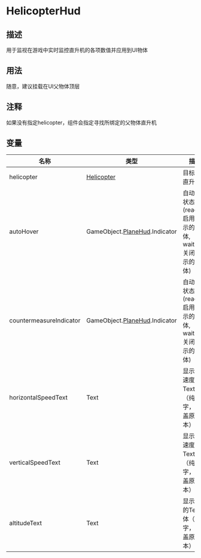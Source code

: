 # HelicopterHud
## 描述

用于监视在游戏中实时监控直升机的各项数值并应用到UI物体

## 用法

随意，建议挂载在UI父物体顶层
## 注释

如果没有指定helicopter，组件会指定寻找所绑定的父物体直升机

## 变量
| 名称 | 类型 | 描述 |
| ----------- | ----------- | ----------- |
| helicopter | [Helicopter](./Helicopter.md) | 目标监控直升机 |  
| autoHover | GameObject.[PlaneHud](./PlaneHub.md).Indicator | 自动悬停状态(ready=启用时显示的UI物体, waiting=关闭时显示的UI物体) |  
| countermeasureIndicator | GameObject.[PlaneHud](./PlaneHub.md).Indicator | 自动悬停状态(ready=启用时显示的UI物体, waiting=关闭时显示的UI物体) |  
| horizontalSpeedText | Text | 显示水平速度的Text物体（纯数字，会覆盖原文本） |  
| verticalSpeedText | Text | 显示垂直速度的Text物体（纯数字，会覆盖原文本） |  
| altitudeText | Text | 显示海拔的Text物体（纯数字，会覆盖原文本） |  
